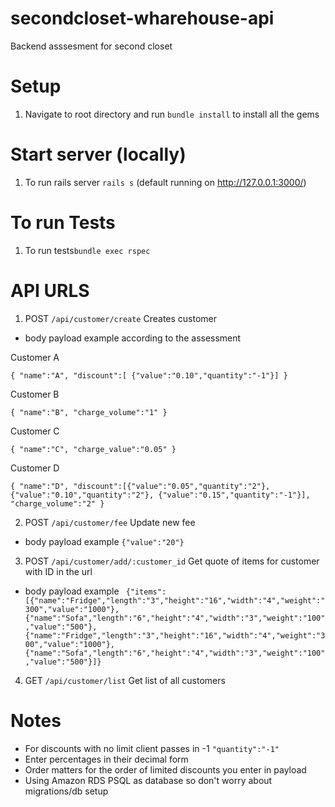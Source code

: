 # secondcloset-wharehouse-api
Backend asssesment for second closet

# Setup
1. Navigate to root directory and run `bundle install` to install all the gems

# Start server (locally)
1. To run rails server `rails s` (default running on http://127.0.0.1:3000/) 

# To run Tests 
1. To run tests`bundle exec rspec`

# API URLS
1. POST `/api/customer/create` Creates customer 
- body payload example according to the assessment

Customer A

`{
    "name":"A",
    "discount":[ {"value":"0.10","quantity":"-1"}]
}`

Customer B

`{
    "name":"B",
    "charge_volume":"1"
}`

Customer C

`{
    "name":"C",
    "charge_value":"0.05"
}`

Customer D

`{
    "name":"D",
    "discount":[{"value":"0.05","quantity":"2"},
                {"value":"0.10","quantity":"2"},
                {"value":"0.15","quantity":"-1"}],
    "charge_volume":"2"
}`

2. POST `/api/customer/fee` Update new fee
- body payload example
`{"value":"20"}`

3. POST `/api/customer/add/:customer_id` Get quote of items for customer with ID in the url
- body payload example
` {"items":[{"name":"Fridge","length":"3","height":"16","width":"4","weight":"300","value":"1000"},
            {"name":"Sofa","length":"6","height":"4","width":"3","weight":"100","value":"500"},
            {"name":"Fridge","length":"3","height":"16","width":"4","weight":"300","value":"1000"},
            {"name":"Sofa","length":"6","height":"4","width":"3","weight":"100","value":"500"}]}`

4. GET `/api/customer/list` Get list of all customers 


# Notes
- For discounts with no limit client passes in -1 `"quantity":"-1"` 
- Enter percentages in their decimal form
- Order matters for the order of limited discounts you enter in payload
- Using Amazon RDS PSQL as database so don't worry about migrations/db setup

